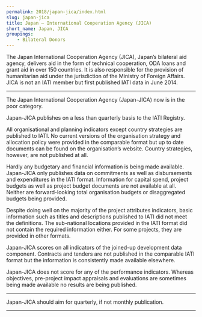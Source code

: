 ```yaml
---
permalink: 2018/japan-jica/index.html
slug: japan-jica
title: Japan – International Cooperation Agency (JICA)
short_name: Japan, JICA
groupings:
    - Bilateral Donors
---
```


The Japan International Cooperation Agency (JICA), Japan’s bilateral aid agency, delivers aid in the form of technical cooperation, ODA loans and grant aid in over 150 countries. It is also responsible for the provision of humanitarian aid under the jurisdiction of the Ministry of Foreign Affairs. JICA is not an IATI member but first published IATI data in June 2014.

---

The Japan International Cooperation Agency (Japan-JICA) now is in the poor category.

Japan-JICA publishes on a less than quarterly basis to the IATI Registry. 

All organisational and planning indicators except country strategies are published to IATI. No current versions of the organisation strategy and allocation policy were provided in the comparable format but up to date documents can be found on the organisation’s website. Country strategies, however, are not published at all. 

Hardly any budgetary and financial information is being made available. Japan-JICA only publishes data on commitments as well as disbursements and expenditures in the IATI format. Information for capital spend, project budgets as well as project budget documents are not available at all. Neither are forward-looking total organisation budgets or disaggregated budgets being provided.

Despite doing well on the majority of the project attributes indicators, basic information such as titles and descriptions published to IATI did not meet the definitions. The sub-national locations provided in the IATI format did not contain the required information either. For some projects, they are provided in other formats. 

Japan-JICA scores on all indicators of the joined-up development data component. Contracts and tenders are not published in the comparable IATI format but the information is consistently made available elsewhere. 
 
Japan-JICA does not score for any of the performance indicators. Whereas objectives, pre-project impact appraisals and evaluations are sometimes being made available no results are being published. 


---

Japan-JICA should aim for quarterly, if not monthly publication.

---
